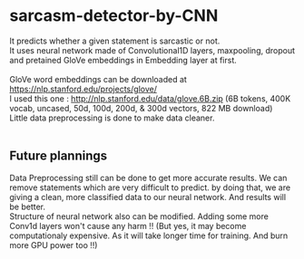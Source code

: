# sarcasm-detector-by-CNN
It predicts whether a given statement is sarcastic or not. <br/>
It uses neural network made of Convolutional1D layers, maxpooling, dropout and pretained GloVe embeddings in Embedding layer at first.<br/></br>
GloVe word embeddings can be downloaded at https://nlp.stanford.edu/projects/glove/ <br/>
I used this one : http://nlp.stanford.edu/data/glove.6B.zip (6B tokens, 400K vocab, uncased, 50d, 100d, 200d, & 300d vectors, 822 MB download) <br/>
Little data preprocessing is done to make data cleaner.<br/><br/>
## Future plannings
Data Preprocessing still can be done to get more accurate results. We can remove statements which are very difficult to predict. by doing that, we are giving a clean, more classified data to our neural network. And results will be better.<br/>
Structure of neural network also can be modified. Adding some more Conv1d layers won't cause any harm !! (But yes, it may become computationaly expensive. As it will take longer time for training. And burn more GPU power too !!)

